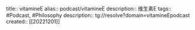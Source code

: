 title:: vitamineE
alias:: podcast/vitamineE
description:: 维生素E
tags:: #Podcast, #Philosophy
description:: tg://resolve?domain=vitamineEpodcast
created:: [[20221201]]
